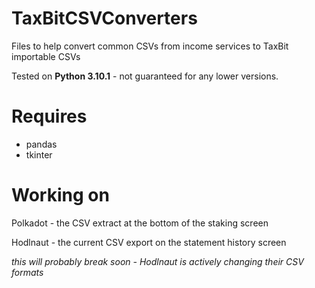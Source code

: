 # TaxBitCSVConverters
Files to help convert common CSVs from income services to TaxBit importable CSVs

Tested on **Python 3.10.1** - not guaranteed for any lower versions.

# Requires

+ pandas
+ tkinter

# Working on

Polkadot - the CSV extract at the bottom of the staking screen

Hodlnaut - the current CSV export on the statement history screen

*this will probably break soon - Hodlnaut is actively changing their CSV formats*
